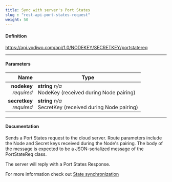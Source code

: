 ```yaml
---
title: Sync with server's Port States
slug : "rest-api-port-states-request"
weight: 50
---
```


#### Definition
https://api.yodiwo.com/api/1.0/NODEKEY/SECRETKEY/portstatereq

- - - -

#### Parameters

|                           Name | Type                                     |
| -----------------------------: | ---------------------------------------- |
|   **nodekey** <br/> *required* | **string** *n/a* <br/> NodeKey (received during Node pairing) |
| **secretkey** <br/> *required* | **string** *n/a* <br/> SecretKey (received during Node pairing) |

- - - -

#### Documentation
Sends a Port States request to the cloud server. Route parameters include the Node and Secret keys received during the Node's pairing. The body of the message is expected to be a JSON-serialized message of the PortStateReq class.

The server will reply with a Port States Response.

For more information check out [State synchronization](https://ndocs.yodiwo.com/apis/plegma/messages/message-event-passing/)
